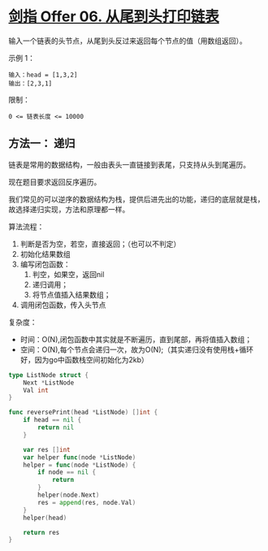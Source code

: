 # [剑指 Offer 06. 从尾到头打印链表](https://leetcode-cn.com/problems/cong-wei-dao-tou-da-yin-lian-biao-lcof/)

输入一个链表的头节点，从尾到头反过来返回每个节点的值（用数组返回）。

示例 1：

```
输入：head = [1,3,2]
输出：[2,3,1]
```


限制：

```
0 <= 链表长度 <= 10000
```



## 方法一： 递归

链表是常用的数据结构，一般由表头一直链接到表尾，只支持从头到尾遍历。

现在题目要求返回反序遍历。

我们常见的可以逆序的数据结构为栈，提供后进先出的功能，递归的底层就是栈，故选择递归实现，方法和原理都一样。

算法流程：

1. 判断是否为空，若空，直接返回；（也可以不判定）
2. 初始化结果数组
3. 编写闭包函数：
   1. 判空，如果空，返回nil
   2. 递归调用；
   3. 将节点值插入结果数组；
4. 调用闭包函数，传入头节点

复杂度：

- 时间：O(N),闭包函数中其实就是不断遍历，直到尾部，再将值插入数组；
- 空间：O(N),每个节点会递归一次，故为O(N);（其实递归没有使用栈+循环好，因为go中函数栈空间初始化为2kb）

```go
type ListNode struct {
	Next *ListNode
	Val int
}

func reversePrint(head *ListNode) []int {
	if head == nil {
		return nil
	}

	var res []int
	var helper func(node *ListNode)
	helper = func(node *ListNode) {
		if node == nil {
			return
		}
		helper(node.Next)
		res = append(res, node.Val)
	}
	helper(head)

	return res
}
```


